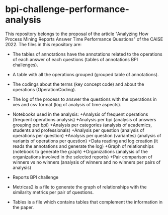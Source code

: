 # bpi-challenge-performance-analysis
This repository belongs to the proposal of the article "Analyzing How Process Mining Reports Answer
Time Performance Questions" of the CAISE 2022. The files in this repository are:

- The tables of annotations have the annotations related to the operations of each answer of each questions (tables of annotations BPI challenges).
- A table with all the operations grouped (grouped table of annotations).
- The codings about the terms (key concept code) and about the operations (OperationCoding).
- The log of the process to answer the questions with the operations in xes and csv format (log of analysis of time aspects).
- Notebooks used in the analysis:
	+Analysis of frequent operations (frequent operations analysis)
	+Analysis per bpi (analysis of answers grouping per bpi)
	+Analysis per categories (analysis of academics, students and professionals)
	+Analysis per question (analysis  of operations per question)
	+Analysis per question (variantes) (analysis of variants of operations per question)
	+Data reading and log creation (it reads the annotations and generate the log)
	+Graph of relationships (notebook to generate the graph)
	+Organizations (analysis of the organizations involved in the selected reports)
	+Pair comparison of winners vs no winners (analysis of winners and no winners per pairs of analysis)

- Reports BPI challenge
- Metricas2 is a file to generate the graph of relationships with the similarity metrics per pair of questions.
- Tables is a file which contains tables that complement the information in the paper.
 
